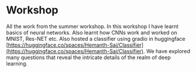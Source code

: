 # Workshop
All the work from the summer workshop.
In this workshop I have learnt basics of neural networks.
Also learnt how CNNs work and worked on MNIST, Res-NET etc.
Also hosted a classifier using gradio in huggingface [https://huggingface.co/spaces/Hemanth-Sai/Classifier](https://huggingface.co/spaces/Hemanth-Sai/Classifier).
We have explored many questions that reveal the intricate details of the realm of deep learning.
